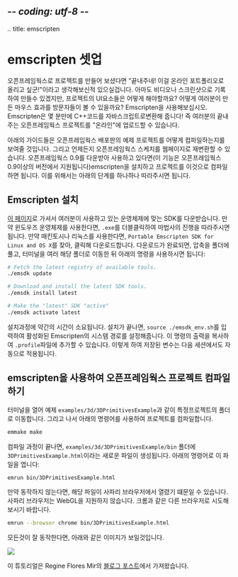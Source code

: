 ## -*- coding: utf-8 -*-
.. title: emscripten

emscripten 셋업
===========

오픈프레임웍스로 프로젝트를 만들어 보셨다면 "끝내주네! 이걸 온라인 포트폴리오로 올리고 싶군!"이라고 생각해보신적 있으실겁니다. 아마도 비디오나 스크린샷으로 기록하여 만들수 있겠지만, 프로젝트의 UI요소들은 어떻게 해야할까요? 어떻게 여러분이 만든 마우스 효과를 방문자들이 볼 수 있을까요? Emscripten을 사용해보십시오. Emscripten은 몇 분만에 C++코드를 자바스크립트로변환해 줍니다! 즉 여러분의 끝내주는 오픈프레임웍스 프로젝트를 "온라인"에 업로드할 수 있습니다.

아래의 가이드들은 오픈프레임웍스 배포판의 예제 프로젝트를 어떻게 컴파일하는지를 보여줄 것입니다. 그리고 언제든지 오픈프레임웍스 스케치를 웹페이지로 재변환할 수 있습니다. 오픈프레임웍스 0.9를 다운받아 사용하고 있다면(이 기능은 오픈프레임웍스 0.9이상의 버전에서 지원됩니다)emscripten을 설치하고 프로젝트를 이것으로 컴파일하면 됩니다. 이를 위해서는 아래의 단계를 하나하나 따라주시면 됩니다.

Emscripten 설치
------------------

[이 페이지](https://kripken.github.io/emscripten-site/docs/getting_started/downloads.html)로 가셔서 여러분이 사용하고 있는 운영체제에 맞는 SDK를 다운받습니다.
만약 윈도우즈 운영체제를 사용한다면, `.exe`를 더블클릭하여 마법사의 진행을 따라주시면 됩니다.
만약 매킨토시나 리눅스를 사용한다면, `Portable Emscripten SDK for Linux and OS X`를 찾아, 클릭해 다운로드합니다. 다운로드가 완료되면, 압축을 폴더에 풀고, 터미널을 여러 해당 폴더로 이동한 뒤 아래의 명령을 사용하시면 됩니다:


```bash
# Fetch the latest registry of available tools.
./emsdk update

# Download and install the latest SDK tools.
./emsdk install latest

# Make the "latest" SDK "active"
./emsdk activate latest
```
설치과정에 약간의 시간이 소요됩니다. 설치가 끝나면, `source ./emsdk_env.sh`를 입력하여 활성화된 Emscripten의 시스템 경로를 설정해줍니다. 이 명령의 출력을 복사하여 `.profile`파일에 추가할 수 있습니다. 이렇게 하여 저장된 변수는 다음 세션에서도 자동으로 적용됩니다.

emscripten을 사용하여 오픈프레임웍스 프로젝트 컴파일하기
--------------------------------------

터미널을 열어 예제 `examples/3d/3DPrimitivesExample`과 같이 특정프로젝트의 폴더로 이동합니다. 그리고 나서 아래의 명령어를 사용하여 프로젝트를 컴파일합니다.

```bash
emmake make
```

컴파일 과정이 끝나면, `examples/3d/3DPrimitivesExample/bin` 폴더에 `3DPrimitivesExample.html`이라는 새로운 파일이 생성됩니다. 아래의 명령어로 이 파일을 엽니다:

```bash
emrun bin/3DPrimitivesExample.html
```

만약 동작하지 않는다면, 해당 파일이 사파리 브라우저에서 열렸기 떄문일 수 있습니다. 사파리 브라우저는 WebGL을 지원하지 않습니다. 크롬과 같은 다른 브라우저로 시도해보시기 바랍니다.

```bash
emrun --browser chrome bin/3DPrimitivesExample.html
```
모든것이 잘 동작한다면, 아래와 같은 이미지가 보일것입니다.

![](/setup/emscripten/3dprimitives.png)

이 튜토리얼은 Regine Flores Mir의 [블로그 포스트](http://www.reginafloresmir.com/blog/2015/5/14/openframeworks-on-the-line)에서 가져왔습니다.

